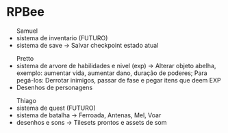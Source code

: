 # RPBee
 

<ul>Samuel
 <li>sistema de inventario (FUTURO)</li>
 <li>sistema de save -> Salvar checkpoint estado atual</li>
</ul>
<ul>Pretto
 <li>sistema de arvore de habilidades e nivel (exp) -> Alterar objeto abelha, exemplo: aumentar vida, aumentar dano, duração de poderes; Para pegá-los: Derrotar inimigos, passar de fase e pegar itens que deem EXP</li>
 <li> Desenhos de personagens</li>
</ul>
<ul>Thiago
 <li>sistema de quest (FUTURO)</li>
 <li>sistema de batalha -> Ferroada, Antenas, Mel, Voar</li>
 <li>desenhos e sons -> Tilesets prontos e assets de som</li>
</ul>


